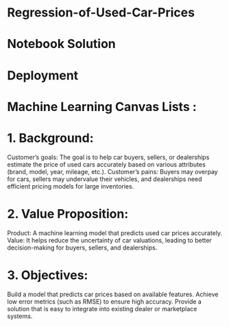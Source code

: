 # Regression-of-Used-Car-Prices

# Notebook Solution

# Deployment 


# Machine Learning Canvas Lists :

# 1. Background:

Customer’s goals: The goal is to help car buyers, sellers, or dealerships estimate the price of used cars accurately based on various attributes (brand, model, year, mileage, etc.).
Customer’s pains: Buyers may overpay for cars, sellers may undervalue their vehicles, and dealerships need efficient pricing models for large inventories.


# 2. Value Proposition:

Product: A machine learning model that predicts used car prices accurately.
Value: It helps reduce the uncertainty of car valuations, leading to better decision-making for buyers, sellers, and dealerships.


# 3. Objectives:

Build a model that predicts car prices based on available features.
Achieve low error metrics (such as RMSE) to ensure high accuracy.
Provide a solution that is easy to integrate into existing dealer or marketplace systems.
